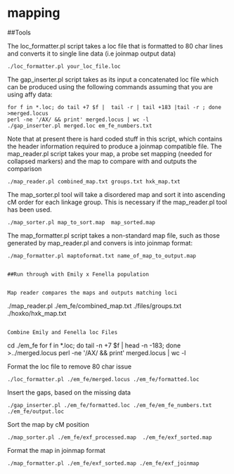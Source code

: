 # mapping

##Tools


The loc_formatter.pl script takes a loc file that is formatted to 80 char lines and converts it to single line data (i.e joinmap output data)

```
./loc_formatter.pl your_loc_file.loc
```

The gap_inserter.pl script takes as its input a concatenated loc file which can be produced using the following commands assuming that you are using affy data:

```
for f in *.loc; do tail +7 $f |  tail -r | tail +183 |tail -r ; done >merged.locus
perl -ne '/AX/ && print' merged.locus | wc -l
./gap_inserter.pl merged.loc em_fe_numbers.txt 
```

Note that at present there is hard coded stuff in this script, which contains the header information required to produce a joinmap compatible file.
The map_reader.pl script takes your map, a probe set mapping (needed for collapsed markers) and the map to compare with and outputs the comparison

```
./map_reader.pl combined_map.txt groups.txt hxk_map.txt
```

The map_sorter.pl tool will take a disordered map and sort it into ascending cM order for each linkage group. This is necessary if the map_reader.pl tool has been used.

```
./map_sorter.pl map_to_sort.map  map_sorted.map 
```

The map_formatter.pl script takes a non-standard map file, such as those generated by map_reader.pl and convers is into joinmap format:

```
./map_formatter.pl maptoformat.txt name_of_map_to_output.map
```
```

##Run through with Emily x Fenella population


Map reader compares the maps and outputs matching loci
```
./map_reader.pl ./em_fe/combined_map.txt ./files/groups.txt ./hoxko/hxk_map.txt
```

Combine Emily and Fenella loc Files

```
cd ./em_fe
for f in *.loc; do tail  -n +7 $f | head -n -183; done >../merged.locus
perl -ne '/AX/ && print' merged.locus | wc -l


Format the loc file to remove 80 char issue
```
./loc_formatter.pl ./em_fe/merged.locus ./em_fe/formatted.loc
```

Insert the gaps, based on the missing data
```
./gap_inserter.pl ./em_fe/formatted.loc ./em_fe/em_fe_numbers.txt ./em_fe/output.loc
```

Sort the map by cM position
```
./map_sorter.pl ./em_fe/exf_processed.map  ./em_fe/exf_sorted.map 
```

Format the map in joinmap format
```
./map_formatter.pl ./em_fe/exf_sorted.map ./em_fe/exf_joinmap
```
